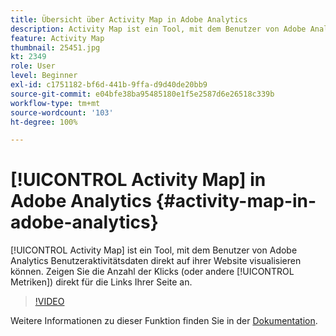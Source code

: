 ```yaml
---
title: Übersicht über Activity Map in Adobe Analytics
description: Activity Map ist ein Tool, mit dem Benutzer von Adobe Analytics Benutzeraktivitätsdaten direkt auf ihrer Website visualisieren können. Zeigen Sie die Anzahl der Klicks (oder andere Metriken) direkt für die Links Ihrer Seite an.
feature: Activity Map
thumbnail: 25451.jpg
kt: 2349
role: User
level: Beginner
exl-id: c1751182-bf6d-441b-9ffa-d9d40de20bb9
source-git-commit: e04bfe38ba95485180e1f5e2587d6e26518c339b
workflow-type: tm+mt
source-wordcount: '103'
ht-degree: 100%

---
```


# [!UICONTROL Activity Map] in Adobe Analytics {#activity-map-in-adobe-analytics}

[!UICONTROL Activity Map] ist ein Tool, mit dem Benutzer von Adobe Analytics Benutzeraktivitätsdaten direkt auf ihrer Website visualisieren können. Zeigen Sie die Anzahl der Klicks (oder andere [!UICONTROL Metriken]) direkt für die Links Ihrer Seite an.

>[!VIDEO](https://video.tv.adobe.com/v/25451/?quality=12)

Weitere Informationen zu dieser Funktion finden Sie in der [Dokumentation](https://experienceleague.adobe.com/docs/analytics/analyze/activity-map/activity-map.html?lang=de).
